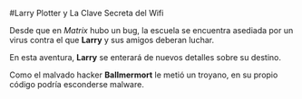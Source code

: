 #Larry Plotter y La Clave Secreta del Wifi

Desde que en *Matrix* hubo un bug, la escuela se encuentra asediada por un virus contra el que **Larry** y sus amigos deberan luchar.

En esta aventura, **Larry** se enterará de nuevos detalles sobre su destino. 

Como el malvado hacker **Ballmermort** le metió un troyano, en su propio código 
podría esconderse malware. 

